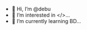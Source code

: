 - 👋 Hi, I’m @debu
- 👀 I’m interested in </>...
- 🌱 I’m currently learning BD...


<!---
bd222/bd222 is a ✨ special ✨ repository because its `README.md` (this file) appears on your GitHub profile.
You can click the Preview link to take a look at your changes.
--->
